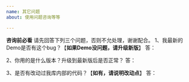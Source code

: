 ```yaml
---
name: 其它问题
about: 使用问题咨询等等

---
```


**咨询前必看**
请先回答下列三个问题，否则不允处理，谢谢配合。
1、我最新的Demo是否有这个bug？【**如果Demo没问题，请升级新版**】
答：

2、你用的是什么版本？升级到最新版后是否正常？
答：

3、是否有改动过我库内部的代码？【**如有，请说明改动点**】
答：
